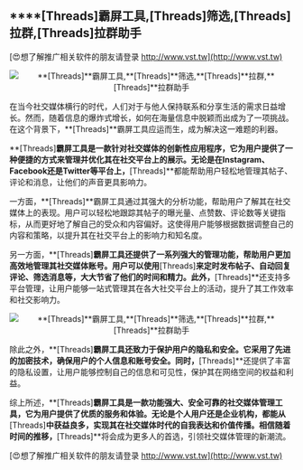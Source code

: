 ## ****[Threads]**霸屏工具,**[Threads]**筛选,**[Threads]**拉群,**[Threads]**拉群助手**

[😍想了解推广相关软件的朋友请登录 http://www.vst.tw](http://www.vst.tw)

 <center><img src="https://vst.tw/MP4/tuiguang/png/7.png" alt="**[Threads]**霸屏工具,**[Threads]**筛选,**[Threads]**拉群,**[Threads]**拉群助手"></center>

在当今社交媒体横行的时代，人们对于与他人保持联系和分享生活的需求日益增长。然而，随着信息的爆炸式增长，如何在海量信息中脱颖而出成为了一项挑战。在这个背景下，**[Threads]**霸屏工具应运而生，成为解决这一难题的利器。

**[Threads]**霸屏工具是一款针对社交媒体的创新性应用程序，它为用户提供了一种便捷的方式来管理并优化其在社交平台上的展示。无论是在Instagram、Facebook还是Twitter等平台上，**[Threads]**都能帮助用户轻松地管理其帖子、评论和消息，让他们的声音更具影响力。

一方面，**[Threads]**霸屏工具通过其强大的分析功能，帮助用户了解其在社交媒体上的表现。用户可以轻松地跟踪其帖子的曝光量、点赞数、评论数等关键指标，从而更好地了解自己的受众和内容偏好。这使得用户能够根据数据调整自己的内容和策略，以提升其在社交平台上的影响力和知名度。

另一方面，**[Threads]**霸屏工具还提供了一系列强大的管理功能，帮助用户更加高效地管理其社交媒体账号。用户可以使用**[Threads]**来定时发布帖子、自动回复评论、筛选消息等，大大节省了他们的时间和精力。此外，**[Threads]**还支持多平台管理，让用户能够一站式管理其在各大社交平台上的活动，提升了其工作效率和社交影响力。

 <center><img src="https://vst.tw/MP4/tuiguang/png/3.png" alt="**[Threads]**霸屏工具,**[Threads]**筛选,**[Threads]**拉群,**[Threads]**拉群助手"></center>

除此之外，**[Threads]**霸屏工具还致力于保护用户的隐私和安全。它采用了先进的加密技术，确保用户的个人信息和账号安全。同时，**[Threads]**还提供了丰富的隐私设置，让用户能够控制自己的信息和可见性，保护其在网络空间的权益和利益。

综上所述，**[Threads]**霸屏工具是一款功能强大、安全可靠的社交媒体管理工具，它为用户提供了优质的服务和体验。无论是个人用户还是企业机构，都能从**[Threads]**中获益良多，实现其在社交媒体时代的自我表达和价值传播。相信随着时间的推移，**[Threads]**将会成为更多人的首选，引领社交媒体管理的新潮流。

[😍想了解推广相关软件的朋友请登录 http://www.vst.tw](http://www.vst.tw)



